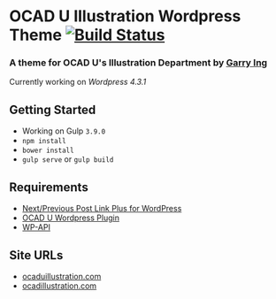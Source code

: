 # OCAD U Illustration Wordpress Theme [![Build Status](https://travis-ci.org/garrying/OCADU-Illustration-Theme.svg)](https://travis-ci.org/garrying/OCADU-Illustration-Theme)

### A theme for OCAD U's Illustration Department by [Garry Ing](http://garrying.com/ "Link to garrying.com")

Currently working on *Wordpress 4.3.1*

## Getting Started

- Working on Gulp `3.9.0`
- `npm install`
- `bower install`
- `gulp serve` or `gulp build`

## Requirements

* [Next/Previous Post Link Plus for WordPress](http://www.ambrosite.com/plugins)
* [OCAD U Wordpress Plugin](http://github.com/garrying/OCADU-Illustration-Plugin)
* [WP-API](https://github.com/WP-API/WP-API)

## Site URLs

* [ocaduillustration.com](http://www.ocaduillustration.com)
* [ocadillustration.com](http://www.ocadillustration.com)
